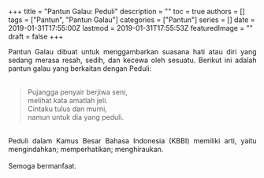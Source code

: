 +++
title = "Pantun Galau: Peduli"
description = ""
toc = true
authors = []
tags = ["Pantun", "Pantun Galau"]
categories = ["Pantun"]
series = []
date = 2019-01-31T17:55:00Z
lastmod = 2019-01-31T17:55:53Z
featuredImage = ""
draft = false
+++

<div style="text-align: justify;">Pantun Galau dibuat untuk menggambarkan suasana hati atau diri yang sedang merasa resah, sedih, dan kecewa oleh sesuatu. Berikut ini adalah pantun galau yang berkaitan dengan Peduli:<br /><br />
<blockquote class="tr_bq">Pujangga penyair berjiwa seni,<br />melihat kata amatlah jeli.<br />Cintaku tulus dan murni,<br />namun untuk dia yang peduli.</blockquote><br />
Peduli dalam Kamus Besar Bahasa Indonesia (KBBI) memiliki arti, yaitu mengindahkan; memperhatikan; menghiraukan.<br /><br />
Semoga bermanfaat.</div>
